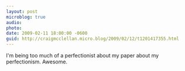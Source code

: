 ```yaml
---
layout: post
microblog: true
audio: 
photo: 
date: 2009-02-11 18:00:00 -0600
guid: http://craigmcclellan.micro.blog/2009/02/12/t1201417355.html
---
```

I'm being too much of a perfectionist about my paper about my perfectionism.  Awesome.
